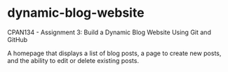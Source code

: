 # dynamic-blog-website

CPAN134 - Assignment 3: Build a Dynamic Blog Website Using Git and GitHub

A homepage that displays a list of blog posts, a page to create new posts, and the ability to edit or delete existing posts.